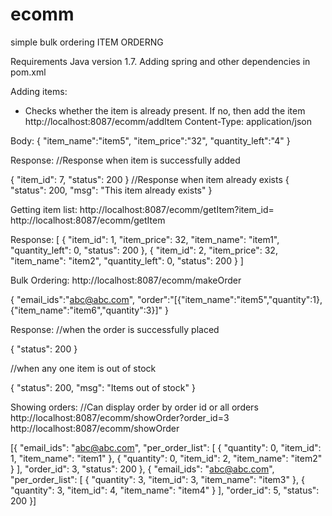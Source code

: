 # ecomm
simple bulk ordering
ITEM ORDERNG

Requirements
Java version 1.7. 
Adding spring and other dependencies in pom.xml

Adding items:
- Checks whether the item is already present. If no, then add the item
http://localhost:8087/ecomm/addItem
Content-Type: application/json

Body: 
{
	"item_name":"item5",
	"item_price":"32",
	"quantity_left":"4"
}

Response:
//Response when item is successfully added

{
    "item_id": 7,
    "status": 200
}
//Response when item already exists
{
    "status": 200,
    "msg": "This item already exists"
}

Getting item list:
http://localhost:8087/ecomm/getItem?item_id=
http://localhost:8087/ecomm/getItem

Response:
[
    {
        "item_id": 1,
        "item_price": 32,
        "item_name": "item1",
        "quantity_left": 0,
        "status": 200
    },
    {
        "item_id": 2,
        "item_price": 32,
        "item_name": "item2",
        "quantity_left": 0,
        "status": 200
    }
]


Bulk Ordering:
http://localhost:8087/ecomm/makeOrder

{
"email_ids":"abc@abc.com",
"order":"[{\"item_name\":\"item5\",\"quantity\":1},{\"item_name\":\"item6\",\"quantity\":3}]"
} 

Response:
//when the order is successfully placed

{
    "status": 200
}

//when any one item is out of stock

{
    "status": 200,
    "msg": "Items out of stock"
}


Showing orders:
//Can display order by order id or all orders
http://localhost:8087/ecomm/showOrder?order_id=3
http://localhost:8087/ecomm/showOrder

[{
        "email_ids": "abc@abc.com",
        "per_order_list": [
            {
                "quantity": 0,
                "item_id": 1,
                "item_name": "item1"
            },
            {
                "quantity": 0,
                "item_id": 2,
                "item_name": "item2"
            }
        ],
        "order_id": 3,
        "status": 200
    },
    {
     "email_ids": "abc@abc.com",
        "per_order_list": [
            {
                "quantity": 3,
                "item_id": 3,
                "item_name": "item3"
            },
            {
                "quantity": 3,
                "item_id": 4,
                "item_name": "item4"
            }
        ],
        "order_id": 5,
        "status": 200
    }]

